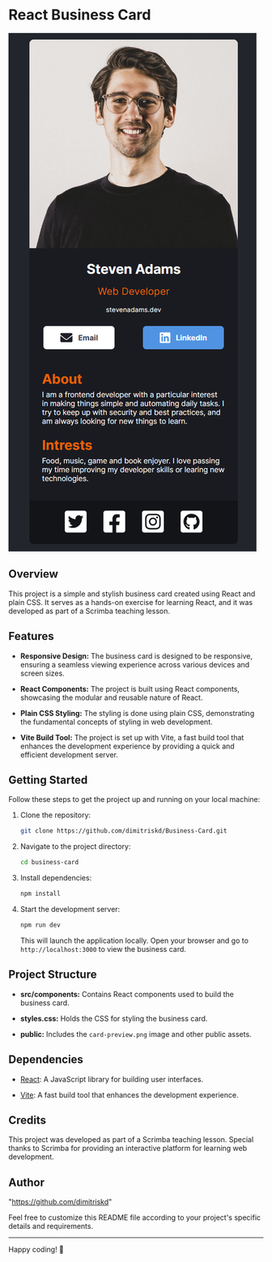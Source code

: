 # React Business Card

![React Business Card](./public/card-preview.png)

## Overview

This project is a simple and stylish business card created using React and plain CSS. It serves as a hands-on exercise for learning React, and it was developed as part of a Scrimba teaching lesson.

## Features

- **Responsive Design:** The business card is designed to be responsive, ensuring a seamless viewing experience across various devices and screen sizes.

- **React Components:** The project is built using React components, showcasing the modular and reusable nature of React.

- **Plain CSS Styling:** The styling is done using plain CSS, demonstrating the fundamental concepts of styling in web development.

- **Vite Build Tool:** The project is set up with Vite, a fast build tool that enhances the development experience by providing a quick and efficient development server.

## Getting Started

Follow these steps to get the project up and running on your local machine:

1. Clone the repository:

   ```bash
   git clone https://github.com/dimitriskd/Business-Card.git
   ```

2. Navigate to the project directory:

   ```bash
   cd business-card
   ```

3. Install dependencies:

   ```bash
   npm install
   ```

4. Start the development server:

   ```bash
   npm run dev
   ```

   This will launch the application locally. Open your browser and go to `http://localhost:3000` to view the business card.

## Project Structure

- **src/components:** Contains React components used to build the business card.

- **styles.css:** Holds the CSS for styling the business card.

- **public:** Includes the `card-preview.png` image and other public assets.

## Dependencies

- [React](https://reactjs.org/): A JavaScript library for building user interfaces.

- [Vite](https://vitejs.dev/): A fast build tool that enhances the development experience.

## Credits

This project was developed as part of a Scrimba teaching lesson. Special thanks to Scrimba for providing an interactive platform for learning web development.

## Author

"https://github.com/dimitriskd"

Feel free to customize this README file according to your project's specific details and requirements.

---

Happy coding! 🚀
